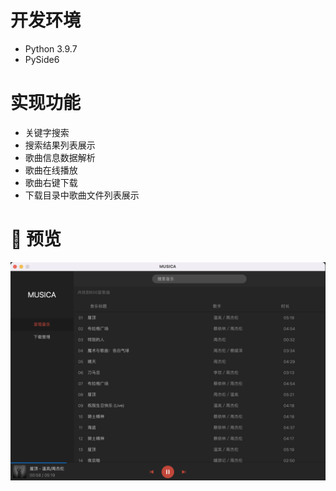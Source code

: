# 开发环境
- Python 3.9.7
- PySide6

# 实现功能
- 关键字搜索
- 搜索结果列表展示
- 歌曲信息数据解析
- 歌曲在线播放
- 歌曲右键下载
- 下载目录中歌曲文件列表展示

# :camera_flash: 预览
<img src="arts/screenshot1.png" width="600">